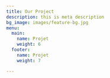 ```yaml
---
title: Our Project
description: this is meta description
bg_image: images/feature-bg.jpg
menu:
  main:
    name: Projet
    weight: 6
  footer:
    name: Projet
    weight: 7

---
```

